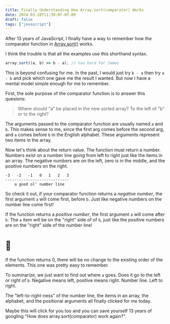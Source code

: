 ```yaml
---
title: Finally Understanding How Array.sort(comparator) Works
date: 2024-03-28T11:39:07-07:00
draft: false
tags: ["javascript"]
---
```


After 13 years of JavaScript, I finally have a way to remember how the comparator function in [Array.sort()](https://developer.mozilla.org/en-US/docs/Web/JavaScript/Reference/Global_Objects/Array/sort) works.

I think the trouble is that all the examples use this shorthand syntax.

```js
array.sort((a, b) => b - a); // too hard for James
```

This is beyond confusing for me. In the past, I would just try `b - a` then try `a - b` and pick which one gave me the result I wanted. But now I have a mental model simple enough for me to remember.

First, the sole purpose of the comparator function is to answer this quesions:

> Where should "a" be placed in the new sorted array? To the left of "b" or to the right?

The arguments passed to the comparator function are usually named `a` and `b`. This makes sense to me, since the first arg comes before the second arg, and `a` comes before `b` in the English alphabet. These arguments represent two items in the array.

Now let's think about the return value. The function must return a number. Numbers exist on a number line going from left to right just like the items in an array. The negative numbers are on the left, zero is in the middle, and the positive numbers on the right.

```
-3   -2   -1   0   1   2   3
----------------------------
    a good ol' number line
```

So check it out, if your comparator function returns a _negative number_, the first argument `a` will come first, before `b`. Just like negative numbers on the number line come first!

If the function returns a _positive number_, the first argument `a` will come after `b`. The `a` item will be on the "right" side of of `b`, just like the positive numbers are on the "right" side of the number line!

# 🤯

If the function returns 0, there will be no change to the existing order of the elements. This one was pretty easy to remember.

To summarize, we just want to find out where `a` goes. Does it go to the left or right of `b`. Negative means left, positive means right. Number line. Left to right.

The "left-to-right-ness" of the number line, the items in an array, the alphabet, and the positional arguments all finally clicked for me today.

Maybe this will click for you too and you can save yourself 13 years of googling "How does array.sort(comparator) work again?".
